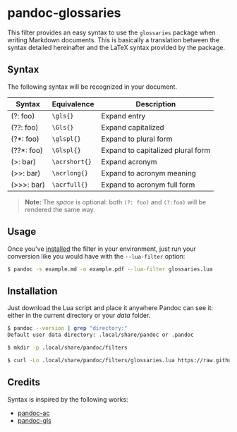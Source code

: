 # pandoc-glossaries

This filter provides an easy syntax to use the `glossaries` package when writing
Markdown documents. This is basically a translation between the syntax detailed
hereinafter and the LaTeX syntax provided by the package.

## Syntax

The following syntax will be recognized in your document.

| Syntax     | Equivalence   | Description                       |
| ---------- | ------------- | --------------------------------- |
| (?: foo)   | `\gls{}`      | Expand entry                      |
| (??: foo)  | `\Gls{}`      | Expand capitalized                |
| (?*: foo)  | `\glspl{}`    | Expand to plural form             |
| (??*: foo) | `\Glspl{}`    | Expand to capitalized plural form |
| (>: bar)   | `\acrshort{}` | Expand acronym                    |
| (>>: bar)  | `\acrlong{}`  | Expand to acronym meaning         |
| (>>>: bar) | `\acrfull{}`  | Expand to acronym full form       |

> **Note:** The *space* is optional: both `(?: foo)` and `(?:foo)` will be
rendered the same way.

## Usage

Once you've [installed](#Installation) the filter in your environment, just run
your conversion like you would have with the `--lua-filter` option:

```bash
$ pandoc -s example.md -o example.pdf --lua-filter glossaries.lua
```

## Installation

Just download the Lua script and place it anywhere Pandoc can see it: either in
the current directory or your *data* folder.

```bash
$ pandoc --version | grep "directory:"
Default user data directory: .local/share/pandoc or .pandoc

$ mkdir -p .local/share/pandoc/filters

$ curl -Lo .local/share/pandoc/filters/glossaries.lua https://raw.githubusercontent.com/hippwn/pandoc-glossaries/master/glossaries.lua
```

## Credits

Syntax is inspired by the following works:
- [pandoc-ac](https://github.com/Enet4/pandoc-ac)
- [pandoc-gls](https://github.com/tomncooper/pandoc-gls)

